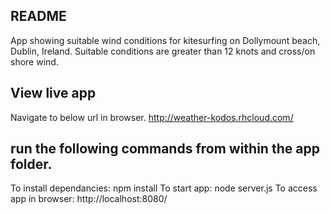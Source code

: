 README
----------------------------------------

App showing suitable wind conditions for kitesurfing on Dollymount beach, Dublin, Ireland.
Suitable conditions are greater than 12 knots and cross/on shore wind.

View live app
----------------------------------------
Navigate to below url in browser.
http://weather-kodos.rhcloud.com/

run the following commands from within the app folder.
----------------------------------------
To install dependancies:
	npm install
To start app:
	node server.js
To access app in browser:
	http://localhost:8080/